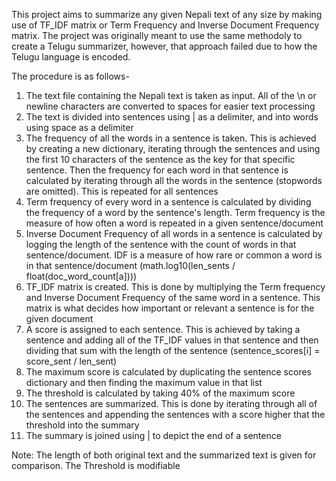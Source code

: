 This project aims to summarize any given Nepali text of any size by making use of TF_IDF matrix or Term Frequency and Inverse Document Frequency matrix. The project was originally meant to use the same methodoly to create a Telugu summarizer, however, that approach failed due to how the Telugu language is encoded.

The procedure is as follows-
1. The text file containing the Nepali text is taken as input. All of the \n or newline characters are converted to spaces for easier text processing
2. The text is divided into sentences using | as a delimiter, and into words using space as a delimiter
3. The frequency of all the words in a sentence is taken. This is achieved by creating a new dictionary, iterating through the sentences and using the first 10 characters of the sentence as the key for that specific sentence. Then the frequency for each word in that sentence is calculated by iterating through all the words in the sentence (stopwords are omitted). This is repeated for all sentences
4. Term frequency of every word in a sentence is calculated by dividing the frequency of a word by the sentence's length. Term frequency is the measure of how often a word is repeated in a given sentence/document
5. Inverse Document Frequency of all words in a sentence is calculated by logging the length of the sentence with the count of words in that sentence/document. IDF is a measure of how rare or common a word is in that sentence/document (math.log10(len_sents / float(doc_word_count[a])))
6. TF_IDF matrix is created. This is done by multiplying the Term frequency and Inverse Document Frequency of the same word in a sentence. This matrix is what decides how important or relevant a sentence is for the given document
7. A score is assigned to each sentence. This is achieved by taking a sentence and adding all of the TF_IDF values in that sentence and then dividing that sum with the length of the sentence (sentence_scores[i] = score_sent / len_sent)
8. The maximum score is calculated by duplicating the sentence scores dictionary and then finding the maximum value in that list
9. The threshold is calculated by taking 40% of the maximum score
10. The sentences are summarized. This is done by iterating through all of the sentences and appending the sentences with a score higher that the threshold into the summary
11. The summary is joined using | to depict the end of a sentence

Note:
The length of both original text and the summarized text is given for comparison. The Threshold is modifiable 
